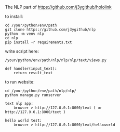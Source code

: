 The NLP part of https://github.com/j3ygithub/hololink


to install:

    cd /your/python/env/path
    git clone https://github.com/j3ygithub/nlp
    python -m venv nlp
    cd nlp
    pip install -r requirements.txt


write script here:

    /your/python/env/path/nlp/nlp/nlp/text/views.py

    def handler(input_text):
        return result_text


to run website:

    cd /your/python/env/path/nlp/nlp/
    python manage.py runserver

    text nlp app:
        browser > http://127.0.0.1:8000/text ( or http://127.0.0.1:8000/text )

    hello world test:
        browser > http://127.0.0.1:8000/text/helloworld
